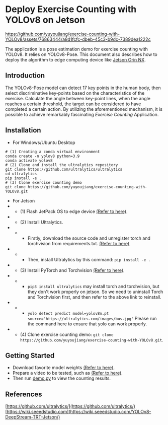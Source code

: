 # Deploy Exercise Counting with YOLOv8 on Jetson


https://github.com/yuyoujiang/exercise-counting-with-YOLOv8/assets/76863444/a8d1fcfc-dbeb-45c3-b9dc-7389dea1222c


The application is a pose estimation demo for exercise counting with YOLOv8. 
It relies on YOLOv8-Pose.
This document also describes how to deploy the algorithm to edge computing device 
like [Jetson Orin NX](https://www.seeedstudio.com/reComputer-J4011-p-5585.html?queryID=7e0c2522ee08fd79748dfc07645fdd96&objectID=5585&indexName=bazaar_retailer_products).


## Introduction

The YOLOv8-Pose model can detect 17 key points in the human body, 
then select discriminative key-points based on the characteristics of the exercise. 
Calculate the angle between key-point lines, 
when the angle reaches a certain threshold, the target can be considered to have completed a certain action.
By utilizing the aforementioned mechanism, 
it is possible to achieve remarkably fascinating *Exercise Counting* Application.

## Installation

- For Windows/Ubuntu Desktop
```
# (1) Creating a conda virtual environment
conda create -n yolov8 python=3.9
conda activate yolov8
# (2) Clone and install the ultralytics repository
git clone https://github.com/ultralytics/ultralytics
cd ultralytics
pip install -e .
# (3) Clone exercise counting demo
git clone https://github.com/yuyoujiang/exercise-counting-with-YOLOv8.git
```

- For Jetson
- - (1) Flash JetPack OS to edge device [(Refer to here)](https://wiki.seeedstudio.com/reComputer_J4012_Flash_Jetpack/).
- - (2) Install Ultralytics.
- - - Firstly, download the source code and unregister torch and torchvision from requirements.txt. [(Refer to here)](https://wiki.seeedstudio.com/YOLOv8-DeepStream-TRT-Jetson/#install-necessary-packages)
- - - Then, install Ultralytics by this command: `pip install -e .`
- - (3) Install PyTorch and Torchvision [(Refer to here)](https://wiki.seeedstudio.com/YOLOv8-DeepStream-TRT-Jetson/#install-pytorch-and-torchvision).
- - - `pip3 install ultralytics` may install torch and torchvision, but they don't work properly on jetson. So we need to uninstall Torch and Torchvision first, and then refer to the above link to reinstall.
- - - `yolo detect predict model=yolov8n.pt source='https://ultralytics.com/images/bus.jpg'` Please run the command here to ensure that yolo can work properly.
- - (4) Clone exercise counting demo: `git clone https://github.com/yuyoujiang/exercise-counting-with-YOLOv8.git`. 


## Getting Started

- Download favorite model weights [(Refer to here)](https://docs.ultralytics.com/tasks/pose/#models).
- Prepare a video to be tested, such as [(Refer to here)](https://github.com/yuyoujiang/test_video).
- Then run [demo.py](./demo.py) to view the counting results.


## References

[https://github.com/ultralytics/](https://github.com/ultralytics/)  
[https://wiki.seeedstudio.com](https://wiki.seeedstudio.com/YOLOv8-DeepStream-TRT-Jetson/)
